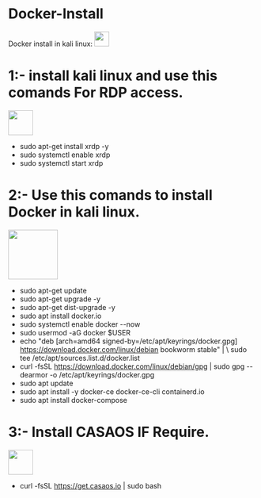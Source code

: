 # Docker-Install
Docker install in kali linux:
<img src="https://upload.wikimedia.org/wikipedia/commons/thumb/2/2b/Kali-dragon-icon.svg/2048px-Kali-dragon-icon.svg.png" width="30">


# **1:- install kali linux and use this comands For RDP access.**
<img src="https://yoolk.ninja/wp-content/uploads/2020/06/Apps-Ms-Remote-Desktop-1024x1024.png" width="50">

  -  sudo apt-get install xrdp -y
  -  sudo systemctl enable xrdp
  -  sudo systemctl start xrdp
 
# **2:- Use this comands to install Docker in kali linux.**
<img src="https://upload.wikimedia.org/wikipedia/commons/thumb/4/4e/Docker_%28container_engine%29_logo.svg/2560px-Docker_%28container_engine%29_logo.svg.png" width="100">

 - sudo apt-get update
 - sudo apt-get upgrade -y
 - sudo apt-get dist-upgrade -y
 - sudo apt install docker.io
 - sudo systemctl enable docker --now
 - sudo usermod -aG docker $USER
 - echo "deb [arch=amd64 signed-by=/etc/apt/keyrings/docker.gpg] https://download.docker.com/linux/debian bookworm stable" | \ sudo tee /etc/apt/sources.list.d/docker.list
 - curl -fsSL https://download.docker.com/linux/debian/gpg | sudo gpg --dearmor -o /etc/apt/keyrings/docker.gpg
 - sudo apt update
 - sudo apt install -y docker-ce docker-ce-cli containerd.io
 - sudo apt install docker-compose



# **3:- Install CASAOS IF Require.**
<img src="https://wiki.casaos.io/_assets/casaos-no-text.svg" width="50">

 - curl -fsSL https://get.casaos.io | sudo bash

